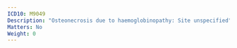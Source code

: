 ```yaml
---
ICD10: M9049
Description: "Osteonecrosis due to haemoglobinopathy: Site unspecified"
Matters: No
Weight: 0
---
```


